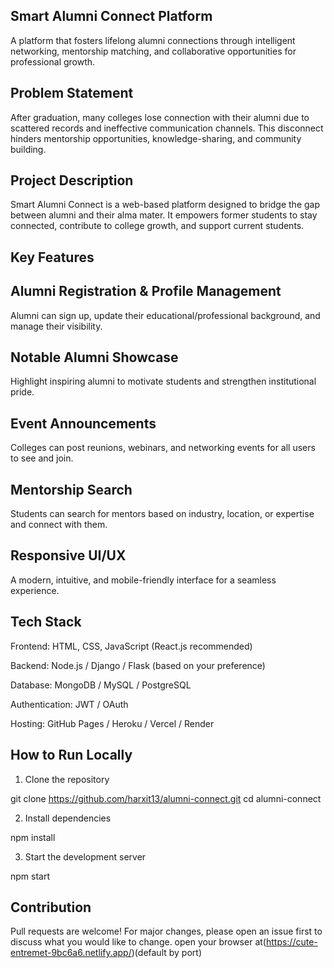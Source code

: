 ## Smart Alumni Connect Platform
 A platform that fosters lifelong alumni connections through intelligent networking, mentorship matching, and collaborative opportunities for professional growth.

## Problem Statement

After graduation, many colleges lose connection with their alumni due to scattered records and ineffective communication channels. This disconnect hinders mentorship opportunities, knowledge-sharing, and community building.

## Project Description

Smart Alumni Connect is a web-based platform designed to bridge the gap between alumni and their alma mater. It empowers former students to stay connected, contribute to college growth, and support current students.

## Key Features
## Alumni Registration & Profile Management
Alumni can sign up, update their educational/professional background, and manage their visibility.

## Notable Alumni Showcase
Highlight inspiring alumni to motivate students and strengthen institutional pride.

## Event Announcements
Colleges can post reunions, webinars, and networking events for all users to see and join.

## Mentorship Search
Students can search for mentors based on industry, location, or expertise and connect with them.

## Responsive UI/UX
A modern, intuitive, and mobile-friendly interface for a seamless experience.


## Tech Stack

Frontend: HTML, CSS, JavaScript (React.js recommended)

Backend: Node.js / Django / Flask (based on your preference)

Database: MongoDB / MySQL / PostgreSQL

Authentication: JWT / OAuth

Hosting: GitHub Pages / Heroku / Vercel / Render


## How to Run Locally

1. Clone the repository

git clone https://github.com/harxit13/alumni-connect.git
cd alumni-connect


2. Install dependencies

npm install


3. Start the development server

npm start



## Contribution

Pull requests are welcome! For major changes, please open an issue first to discuss what you would like to change.
open your browser at(https://cute-entremet-9bc6a6.netlify.app/)(default by port)
